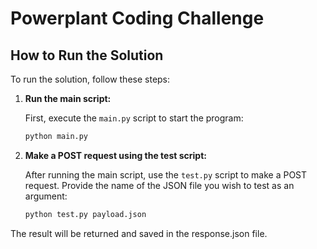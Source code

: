 # Powerplant Coding Challenge

## How to Run the Solution

To run the solution, follow these steps:

1. **Run the main script:**

   First, execute the `main.py` script to start the program:

   ```bash
   python main.py
   ```

2. **Make a POST request using the test script:**

   After running the main script, use the `test.py` script to make a POST request. Provide the name of the JSON file you wish to test as an argument:

   ```bash
   python test.py payload.json
   ```

  The result will be returned and saved in the response.json file.
